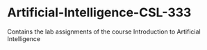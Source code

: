 # Artificial-Intelligence-CSL-333
Contains the lab assignments of the course Introduction to Artificial Intelligence

